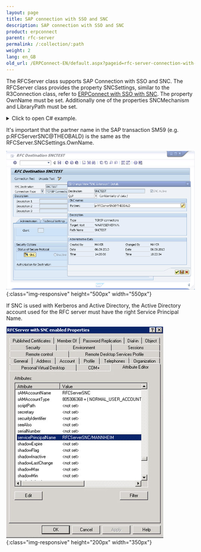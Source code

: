 ```yaml
---
layout: page
title: SAP connection with SSO and SNC
description: SAP connection with SSO and SNC
product: erpconnect
parent: rfc-server
permalink: /:collection/:path
weight: 2
lang: en_GB
old_url: /ERPConnect-EN/default.aspx?pageid=rfc-server-connection-with-sso-and-snc
---
```


The RFCServer class supports SAP Connection with SSO and SNC.
The RFCServer class provides the property SNCSettings, similar to the R3Connection class, refer to [ERPConnect with SSO with SNC](../sap-connection/sap-connection-with-sso-and-snc).
The property OwnName must be set. Additionally one of the properties SNCMechanism and LibraryPath must be set.  
  
<details>
<summary>Click to open C# example.</summary>
{% highlight csharp %}
RFCServer rfcServer = new RFCServer();
rfcServer.GatewayHost = "reutlingen";
rfcServer.GatewayService = "sapgw00";
rfcServer.ProgramID = "SNCTEST";
rfcServer.SNCSettings.Enabled = true;
rfcServer.SNCSettings.Mechanism = SNCMechanism.Kerberos5;
rfcServer.SNCSettings.OwnName = "p:RFCServerSNC@THEOBALD";
 
rfcServer.Protocol = ClientProtocol.RFC;
rfcServer.CanReceiveIdocs = true;
rfcServer.IsUnicode = true;
{% endhighlight %}
</details>  
  
It's important that the partner name in the SAP transaction SM59 (e.g. p:RFCServerSNC@THEOBALD) is the same as the RFCServer.SNCSettings.OwnName.  
  
![RFCServer-Destination](/img/content/RFCServer-Destination.jpg){:class="img-responsive" height="500px" width="550px"}
  
If SNC is used with Kerberos and Active Directory, the Active Directory account used for the RFC server must have the right Service Principal Name.  
  
![RFCServer-AD](/img/content/RFCServer-AD.jpg){:class="img-responsive" height="200px" width="350px"}  
      